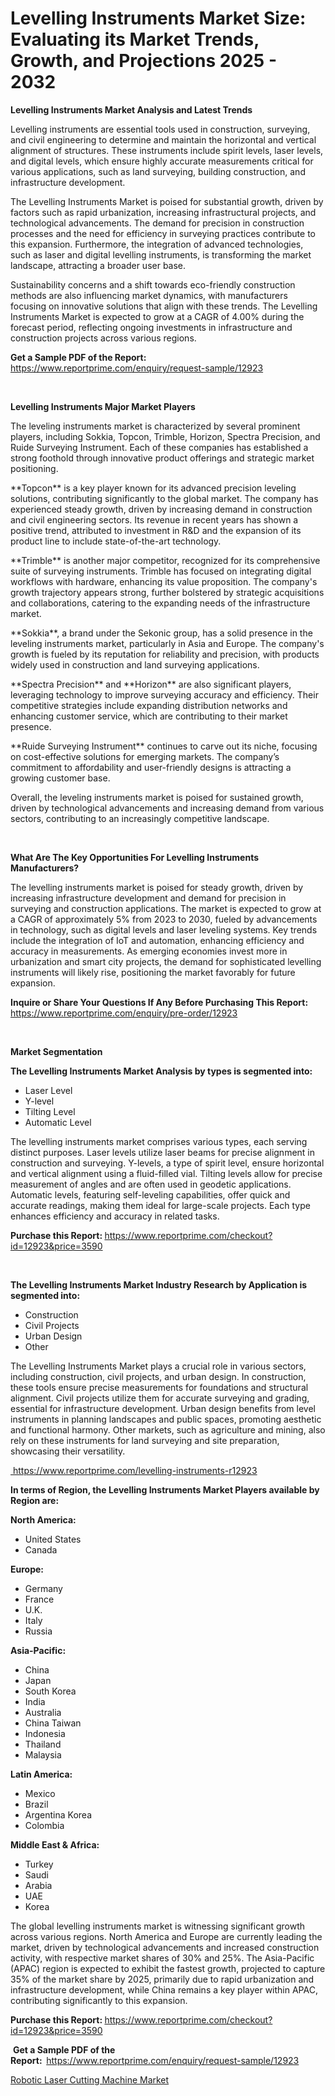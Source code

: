 <p><h1>Levelling Instruments Market Size: Evaluating its Market Trends, Growth, and Projections 2025 - 2032</h1></p><p><strong>Levelling Instruments Market Analysis and Latest Trends</strong></p>
<p><p>Levelling instruments are essential tools used in construction, surveying, and civil engineering to determine and maintain the horizontal and vertical alignment of structures. These instruments include spirit levels, laser levels, and digital levels, which ensure highly accurate measurements critical for various applications, such as land surveying, building construction, and infrastructure development.</p><p>The Levelling Instruments Market is poised for substantial growth, driven by factors such as rapid urbanization, increasing infrastructural projects, and technological advancements. The demand for precision in construction processes and the need for efficiency in surveying practices contribute to this expansion. Furthermore, the integration of advanced technologies, such as laser and digital levelling instruments, is transforming the market landscape, attracting a broader user base.</p><p>Sustainability concerns and a shift towards eco-friendly construction methods are also influencing market dynamics, with manufacturers focusing on innovative solutions that align with these trends. The Levelling Instruments Market is expected to grow at a CAGR of 4.00% during the forecast period, reflecting ongoing investments in infrastructure and construction projects across various regions.</p></p>
<p><strong>Get a Sample PDF of the Report:&nbsp;</strong> <a href="https://www.reportprime.com/enquiry/request-sample/12923?utm_campaign=2773&utm_medium=2&utm_source=Github&utm_content=ia&utm_term=19032025&utm_id=levelling-instruments">https://www.reportprime.com/enquiry/request-sample/12923</a></p>
<p>&nbsp;</p>
<p><strong>Levelling Instruments Major Market Players</strong></p>
<p><p>The leveling instruments market is characterized by several prominent players, including Sokkia, Topcon, Trimble, Horizon, Spectra Precision, and Ruide Surveying Instrument. Each of these companies has established a strong foothold through innovative product offerings and strategic market positioning.</p><p>**Topcon** is a key player known for its advanced precision leveling solutions, contributing significantly to the global market. The company has experienced steady growth, driven by increasing demand in construction and civil engineering sectors. Its revenue in recent years has shown a positive trend, attributed to investment in R&D and the expansion of its product line to include state-of-the-art technology.</p><p>**Trimble** is another major competitor, recognized for its comprehensive suite of surveying instruments. Trimble has focused on integrating digital workflows with hardware, enhancing its value proposition. The company's growth trajectory appears strong, further bolstered by strategic acquisitions and collaborations, catering to the expanding needs of the infrastructure market.</p><p>**Sokkia**, a brand under the Sekonic group, has a solid presence in the leveling instruments market, particularly in Asia and Europe. The company's growth is fueled by its reputation for reliability and precision, with products widely used in construction and land surveying applications.</p><p>**Spectra Precision** and **Horizon** are also significant players, leveraging technology to improve surveying accuracy and efficiency. Their competitive strategies include expanding distribution networks and enhancing customer service, which are contributing to their market presence.</p><p>**Ruide Surveying Instrument** continues to carve out its niche, focusing on cost-effective solutions for emerging markets. The company’s commitment to affordability and user-friendly designs is attracting a growing customer base.</p><p>Overall, the leveling instruments market is poised for sustained growth, driven by technological advancements and increasing demand from various sectors, contributing to an increasingly competitive landscape.</p></p>
<p>&nbsp;</p>
<p><strong>What Are The Key Opportunities For Levelling Instruments Manufacturers?</strong></p>
<p><p>The levelling instruments market is poised for steady growth, driven by increasing infrastructure development and demand for precision in surveying and construction applications. The market is expected to grow at a CAGR of approximately 5% from 2023 to 2030, fueled by advancements in technology, such as digital levels and laser leveling systems. Key trends include the integration of IoT and automation, enhancing efficiency and accuracy in measurements. As emerging economies invest more in urbanization and smart city projects, the demand for sophisticated levelling instruments will likely rise, positioning the market favorably for future expansion.</p></p>
<p><strong>Inquire or Share Your Questions If Any Before Purchasing This Report:</strong> <a href="https://www.reportprime.com/enquiry/pre-order/12923?utm_campaign=2773&utm_medium=2&utm_source=Github&utm_content=ia&utm_term=19032025&utm_id=levelling-instruments">https://www.reportprime.com/enquiry/pre-order/12923</a></p>
<p>&nbsp;</p>
<p><strong>Market Segmentation</strong></p>
<p><strong>The Levelling Instruments Market Analysis by types is segmented into:</strong></p>
<p><ul><li>Laser Level</li><li>Y-level</li><li>Tilting Level</li><li>Automatic Level</li></ul></p>
<p><p>The levelling instruments market comprises various types, each serving distinct purposes. Laser levels utilize laser beams for precise alignment in construction and surveying. Y-levels, a type of spirit level, ensure horizontal and vertical alignment using a fluid-filled vial. Tilting levels allow for precise measurement of angles and are often used in geodetic applications. Automatic levels, featuring self-leveling capabilities, offer quick and accurate readings, making them ideal for large-scale projects. Each type enhances efficiency and accuracy in related tasks.</p></p>
<p><strong>Purchase this Report:&nbsp;</strong><a href="https://www.reportprime.com/checkout?id=12923&price=3590&utm_campaign=2773&utm_medium=2&utm_source=Github&utm_content=ia&utm_term=19032025&utm_id=levelling-instruments">https://www.reportprime.com/checkout?id=12923&price=3590</a></p>
<p>&nbsp;</p>
<p><strong>The Levelling Instruments Market Industry Research by Application is segmented into:</strong></p>
<p><ul><li>Construction</li><li>Civil Projects</li><li>Urban Design</li><li>Other</li></ul></p>
<p><p>The Levelling Instruments Market plays a crucial role in various sectors, including construction, civil projects, and urban design. In construction, these tools ensure precise measurements for foundations and structural alignment. Civil projects utilize them for accurate surveying and grading, essential for infrastructure development. Urban design benefits from level instruments in planning landscapes and public spaces, promoting aesthetic and functional harmony. Other markets, such as agriculture and mining, also rely on these instruments for land surveying and site preparation, showcasing their versatility.</p></p>
<p><a href="https://www.reportprime.com/levelling-instruments-r12923?utm_campaign=2773&utm_medium=2&utm_source=Github&utm_content=ia&utm_term=19032025&utm_id=levelling-instruments">&nbsp;https://www.reportprime.com/levelling-instruments-r12923</a></p>
<p><strong>In terms of Region, the Levelling Instruments Market Players available by Region are:</strong></p>
<p>
    <p> <strong> North America: </strong>
        <ul>
            <li>United States</li>
            <li>Canada</li>
        </ul>
        </p> 
    <p> <strong> Europe: </strong>
        <ul>
            <li>Germany</li>
            <li>France</li>
            <li>U.K.</li>
            <li>Italy</li>
            <li>Russia</li>
        </ul>
        </p> 
    <p> <strong> Asia-Pacific: </strong>
        <ul>
            <li>China</li>
            <li>Japan</li>
            <li>South Korea</li>
            <li>India</li>
            <li>Australia</li>
            <li>China Taiwan</li>
            <li>Indonesia</li>
            <li>Thailand</li>
            <li>Malaysia</li>
        </ul>
        </p> 
    <p> <strong> Latin America: </strong>
        <ul>
            <li>Mexico</li>
            <li>Brazil</li>
            <li>Argentina Korea</li>
            <li>Colombia</li>
        </ul>
        </p> 
    <p> <strong> Middle East & Africa: </strong>
        <ul>
            <li>Turkey</li>
            <li>Saudi</li>
            <li>Arabia</li>
            <li>UAE</li>
            <li>Korea</li>
        </ul>
    </p>
    </p>
<p><p>The global levelling instruments market is witnessing significant growth across various regions. North America and Europe are currently leading the market, driven by technological advancements and increased construction activity, with respective market shares of 30% and 25%. The Asia-Pacific (APAC) region is expected to exhibit the fastest growth, projected to capture 35% of the market share by 2025, primarily due to rapid urbanization and infrastructure development, while China remains a key player within APAC, contributing significantly to this expansion.</p></p>
<p><strong>Purchase this Report: </strong><a href="https://www.reportprime.com/checkout?id=12923&price=3590&utm_campaign=2773&utm_medium=2&utm_source=Github&utm_content=ia&utm_term=19032025&utm_id=levelling-instruments">https://www.reportprime.com/checkout?id=12923&price=3590</a></p>
<p>&nbsp;<strong>Get a Sample PDF of the Report:&nbsp;&nbsp;</strong><a href="https://www.reportprime.com/enquiry/request-sample/12923?utm_campaign=2773&utm_medium=2&utm_source=Github&utm_content=ia&utm_term=19032025&utm_id=levelling-instruments">https://www.reportprime.com/enquiry/request-sample/12923</a></p>
<p><strong></strong></p>
<p><p><a href="https://github.com/MariaWashington76/Market-Research-Report-List-2/blob/main/robotic-laser-cutting-machine-market.md?utm_campaign=2773&utm_medium=2&utm_source=Github&utm_content=ia&utm_term=19032025&utm_id=levelling-instruments">Robotic Laser Cutting Machine Market</a></p></p>